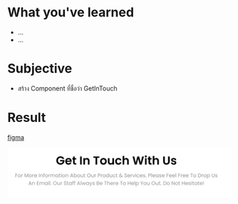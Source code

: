 # What you've learned

-   ...
-   ...

# Subjective

-   สร้าง Component ที่ชื่อว่า GetInTouch

# Result

[figma](<https://www.figma.com/file/Hx6YVIJzNJtBrKknVOHxhw/eCommerce-Website-%7C-Web-Page-Design-%7C-UI-KIT-%7C-Interior-Landing-Page-(Community)?type=design&node-id=63-107&mode=design&t=abswAYzUQM5vw1o8-0>)

![preview](./image.png)
